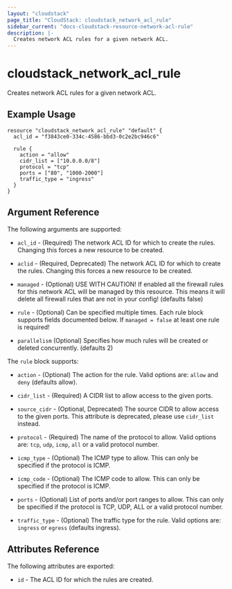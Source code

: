 ```yaml
---
layout: "cloudstack"
page_title: "CloudStack: cloudstack_network_acl_rule"
sidebar_current: "docs-cloudstack-resource-network-acl-rule"
description: |-
  Creates network ACL rules for a given network ACL.
---
```


# cloudstack\_network\_acl\_rule

Creates network ACL rules for a given network ACL.

## Example Usage

```
resource "cloudstack_network_acl_rule" "default" {
  acl_id = "f3843ce0-334c-4586-bbd3-0c2e2bc946c6"

  rule {
    action = "allow"
    cidr_list = ["10.0.0.0/8"]
    protocol = "tcp"
    ports = ["80", "1000-2000"]
    traffic_type = "ingress"
  }
}
```

## Argument Reference

The following arguments are supported:

* `acl_id` - (Required) The network ACL ID for which to create the rules.
    Changing this forces a new resource to be created.

* `aclid` - (Required, Deprecated) The network ACL ID for which to create
    the rules. Changing this forces a new resource to be created.

* `managed` - (Optional) USE WITH CAUTION! If enabled all the firewall rules for
    this network ACL will be managed by this resource. This means it will delete
    all firewall rules that are not in your config! (defaults false)

* `rule` - (Optional) Can be specified multiple times. Each rule block supports
    fields documented below. If `managed = false` at least one rule is required!

* `parallelism` (Optional) Specifies how much rules will be created or deleted
    concurrently. (defaults 2)
    
The `rule` block supports:

* `action` - (Optional) The action for the rule. Valid options are: `allow` and
    `deny` (defaults allow).

* `cidr_list` - (Required) A CIDR list to allow access to the given ports.

* `source_cidr` - (Optional, Deprecated) The source CIDR to allow access to the
    given ports. This attribute is deprecated, please use `cidr_list` instead.

* `protocol` - (Required) The name of the protocol to allow. Valid options are:
    `tcp`, `udp`, `icmp`, `all` or a valid protocol number.

* `icmp_type` - (Optional) The ICMP type to allow. This can only be specified if
    the protocol is ICMP.

* `icmp_code` - (Optional) The ICMP code to allow. This can only be specified if
    the protocol is ICMP.

* `ports` - (Optional) List of ports and/or port ranges to allow. This can only
    be specified if the protocol is TCP, UDP, ALL or a valid protocol number.

* `traffic_type` - (Optional) The traffic type for the rule. Valid options are:
    `ingress` or `egress` (defaults ingress).

## Attributes Reference

The following attributes are exported:

* `id` - The ACL ID for which the rules are created.
